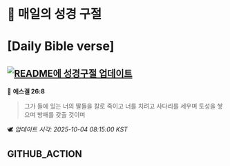 # 🙏 매일의 성경 구절
# [Daily Bible verse]
## [![README에 성경구절 업데이트](https://github.com/DONGSUKA/first_test/actions/workflows/update-readme-bible.yml/badge.svg)](https://github.com/DONGSUKA/first_test/actions/workflows/update-readme-bible.yml)
<!-- START_BIBLE_VERSE -->
📖 **에스겔 26:8**
> 그가 들에 있는 너의 딸들을 칼로 죽이고 너를 치려고 사다리를 세우며 토성을 쌓으며 방패를 갖출 것이며

🕊️ _업데이트 시각: 2025-10-04 08:15:00 KST_
  <!-- END_BIBLE_VERSE -->
## GITHUB_ACTION
